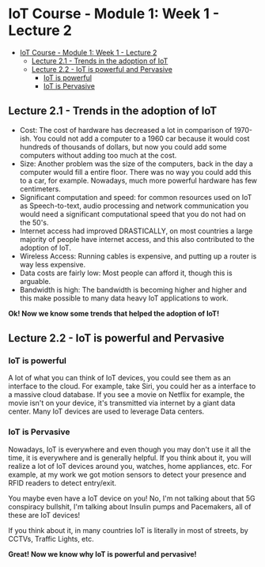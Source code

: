# IoT Course - Module 1: Week 1 - Lecture 2

- [IoT Course - Module 1: Week 1 - Lecture 2](#iot-course---module-1-week-1---lecture-2)
  - [Lecture 2.1 - Trends in the adoption of IoT](#lecture-21---trends-in-the-adoption-of-iot)
  - [Lecture 2.2 - IoT is powerful and Pervasive](#lecture-22---iot-is-powerful-and-pervasive)
    - [IoT is powerful](#iot-is-powerful)
    - [IoT is Pervasive](#iot-is-pervasive)

## Lecture 2.1 - Trends in the adoption of IoT

- Cost: The cost of hardware has decreased a lot in comparison of 1970-ish. You could not add a computer to a 1960 car because it would cost hundreds of thousands of dollars, but now you could add some computers without adding too much at the cost.
- Size: Another problem was the size of the computers, back in the day a computer would fill a entire floor. There was no way you could add this to a car, for example. Nowadays, much more powerful hardware has few centimeters.
- Significant computation and speed: for common resources used on IoT as Speech-to-text, audio processing and network communication you would need a significant computational speed that you do not had on the 50's.
- Internet access had improved DRASTICALLY, on most countries a large majority of people have internet access, and this also contributed to the adoption of IoT.
- Wireless Access: Running cables is expensive, and putting up a router is way less expensive.
- Data costs are fairly low: Most people can afford it, though this is arguable.
- Bandwidth is high: The bandwidth is becoming higher and higher and this make possible to many data heavy IoT applications to work.

**Ok! Now we know some trends that helped the adoption of IoT!**

## Lecture 2.2 - IoT is powerful and Pervasive

### IoT is powerful

A lot of what you can think of IoT devices, you could see them as an interface to the cloud. For example, take Siri, you could her as a interface to a massive cloud database. If you see a movie on Netflix for example, the movie isn't on your device, it's transmitted via internet by a giant data center. Many IoT devices are used to leverage Data centers.

### IoT is Pervasive

Nowadays, IoT is everywhere and even though you may don't use it all the time, it is everywhere and is generally helpful. If you think about it, you will realize a lot of IoT devices around you, watches, home appliances, etc. For example, at my work we got motion sensors to detect your presence and RFID readers to detect entry/exit.

You maybe even have a IoT device on you! No, I'm not talking about that 5G conspiracy bullshit, I'm talking about Insulin pumps and Pacemakers, all of these are IoT devices!

If you think about it, in many countries IoT is literally in most of streets, by CCTVs, Traffic Lights, etc.

**Great! Now we know why IoT is powerful and pervasive!**
